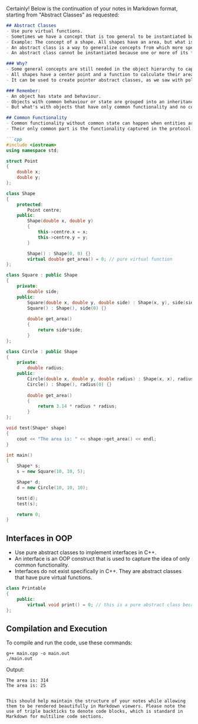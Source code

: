 Certainly! Below is the continuation of your notes in Markdown format, starting from "Abstract Classes" as requested:

```markdown
## Abstract Classes
- Use pure virtual functions.
- Sometimes we have a concept that is too general to be instantiated but is useful to be derived.
- Example: The concept of a shape. All shapes have an area, but what is the default formula for the area of a shape?
- An abstract class is a way to generalize concepts from which more specific classes can be derived.
- An abstract class cannot be instantiated because one or more of its functions don't have a sensible default implementation.

### Why?
- Some general concepts are still needed in the object hierarchy to capture commonalities.
- All shapes have a center point and a function to calculate their area.
- It can be used to create pointer abstract classes, as we saw with polymorphism.

### Remember:
- An object has state and behaviour.
- Objects with common behaviour or state are grouped into an inheritance hierarchy.
- But what's with objects that have only common functionality and no common meaning of state?

## Common Functionality
- Common functionality without common state can happen when entities are the implementation of a protocol.
- Their only common part is the functionality captured in the protocol.

```cpp
#include <iostream>
using namespace std;

struct Point
{
    double x;
    double y;
};

class Shape
{
    protected:
        Point centre;
    public:
        Shape(double x, double y)
        {
            this->centre.x = x;
            this->centre.y = y;
        }

        Shape() : Shape(0, 0) {}
        virtual double get_area() = 0; // pure virtual function
};

class Square : public Shape
{
    private:
        double side;
    public:
        Square(double x, double y, double side) : Shape(x, y), side(side) {}
        Square() : Shape(), side(0) {}
       
        double get_area()
        {
            return side*side;
        }
};

class Circle : public Shape
{
    private:
        double radius;
    public:
        Circle(double x, double y, double radius) : Shape(x, x), radius(radius) {}
        Circle() : Shape(), radius(0) {}
       
        double get_area()
        {
            return 3.14 * radius * radius;
        }
};

void test(Shape* shape)
{
    cout << "The area is: " << shape->get_area() << endl;
}

int main()
{
    Shape* s;
    s = new Square(10, 10, 5);

    Shape* d;
    d = new Circle(10, 10, 10);

    test(d);
    test(s);

    return 0;
}
```

## Interfaces in OOP
- Use pure abstract classes to implement interfaces in C++.
- An interface is an OOP construct that is used to capture the idea of only common functionality.
- Interfaces do not exist specifically in C++. They are abstract classes that have pure virtual functions.

```cpp
class Printable
{
    public:
        virtual void print() = 0; // this is a pure abstract class because it has no data members
};
```

## Compilation and Execution
To compile and run the code, use these commands:
```
g++ main.cpp -o main.out
./main.out
```
Output:
```
The area is: 314
The area is: 25
```
```

This should help maintain the structure of your notes while allowing them to be rendered beautifully in Markdown viewers. Please note the use of triple backticks to denote code blocks, which is standard in Markdown for multiline code sections.